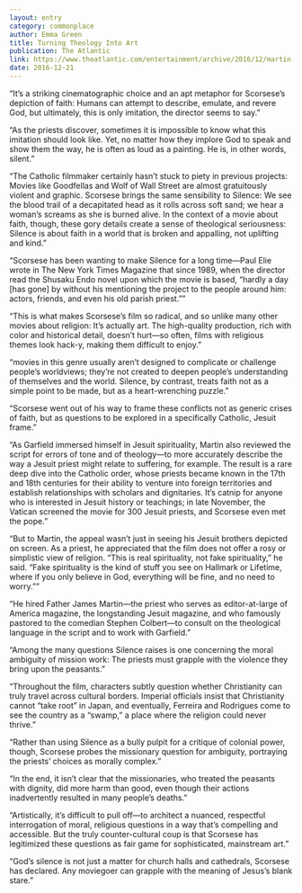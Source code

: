 ```yaml
---
layout: entry
category: commonplace
author: Emma Green
title: Turning Theology Into Art
publication: The Atlantic
link: https://www.theatlantic.com/entertainment/archive/2016/12/martin-scorsese-silence-theology-art-jesuits/510827/
date: 2016-12-21
---
```


“It’s a striking cinematographic choice and an apt metaphor for Scorsese’s depiction of faith: Humans can attempt to describe, emulate, and revere God, but ultimately, this is only imitation, the director seems to say.”

“As the priests discover, sometimes it is impossible to know what this imitation should look like. Yet, no matter how they implore God to speak and show them the way, he is often as loud as a painting. He is, in other words, silent.”

“The Catholic filmmaker certainly hasn’t stuck to piety in previous projects: Movies like Goodfellas and Wolf of Wall Street are almost gratuitously violent and graphic. Scorsese brings the same sensibility to Silence: We see the blood trail of a decapitated head as it rolls across soft sand; we hear a woman’s screams as she is burned alive. In the context of a movie about faith, though, these gory details create a sense of theological seriousness: Silence is about faith in a world that is broken and appalling, not uplifting and kind.”

“Scorsese has been wanting to make Silence for a long time—Paul Elie wrote in The New York Times Magazine that since 1989, when the director read the Shusaku Endo novel upon which the movie is based, “hardly a day [has gone] by without his mentioning the project to the people around him: actors, friends, and even his old parish priest.””

“This is what makes Scorsese’s film so radical, and so unlike many other movies about religion: It’s actually art. The high-quality production, rich with color and historical detail, doesn’t hurt—so often, films with religious themes look hack-y, making them difficult to enjoy.”

“movies in this genre usually aren’t designed to complicate or challenge people’s worldviews; they’re not created to deepen people’s understanding of themselves and the world. Silence, by contrast, treats faith not as a simple point to be made, but as a heart-wrenching puzzle.”

“Scorsese went out of his way to frame these conflicts not as generic crises of faith, but as questions to be explored in a specifically Catholic, Jesuit frame.”

“As Garfield immersed himself in Jesuit spirituality, Martin also reviewed the script for errors of tone and of theology—to more accurately describe the way a Jesuit priest might relate to suffering, for example. The result is a rare deep dive into the Catholic order, whose priests became known in the 17th and 18th centuries for their ability to venture into foreign territories and establish relationships with scholars and dignitaries. It’s catnip for anyone who is interested in Jesuit history or teachings; in late November, the Vatican screened the movie for 300 Jesuit priests, and Scorsese even met the pope.”

“But to Martin, the appeal wasn’t just in seeing his Jesuit brothers depicted on screen. As a priest, he appreciated that the film does not offer a rosy or simplistic view of religion. “This is real spirituality, not fake spirituality,” he said. “Fake spirituality is the kind of stuff you see on Hallmark or Lifetime, where if you only believe in God, everything will be fine, and no need to worry.””

“He hired Father James Martin—the priest who serves as editor-at-large of America magazine, the longstanding Jesuit magazine, and who famously pastored to the comedian Stephen Colbert—to consult on the theological language in the script and to work with Garfield.”

“Among the many questions Silence raises is one concerning the moral ambiguity of mission work: The priests must grapple with the violence they bring upon the peasants.”

“Throughout the film, characters subtly question whether Christianity can truly travel across cultural borders. Imperial officials insist that Christianity cannot “take root” in Japan, and eventually, Ferreira and Rodrigues come to see the country as a “swamp,” a place where the religion could never thrive.”

“Rather than using Silence as a bully pulpit for a critique of colonial power, though, Scorsese probes the missionary question for ambiguity, portraying the priests’ choices as morally complex.”

“In the end, it isn’t clear that the missionaries, who treated the peasants with dignity, did more harm than good, even though their actions inadvertently resulted in many people’s deaths.”

“Artistically, it’s difficult to pull off—to architect a nuanced, respectful interrogation of moral, religious questions in a way that’s compelling and accessible. But the truly counter-cultural coup is that Scorsese has legitimized these questions as fair game for sophisticated, mainstream art.”

“God’s silence is not just a matter for church halls and cathedrals, Scorsese has declared. Any moviegoer can grapple with the meaning of Jesus’s blank stare.”

